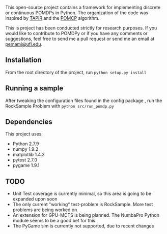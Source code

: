 This open-source project contains a framework for implementing discrete or continuous POMDPs in Python. The organization of the code was inspired by [TAPIR](http://robotics.itee.uq.edu.au/~hannakur/dokuwiki/doku.php?id=wiki:tapir) and the [POMCP](http://www0.cs.ucl.ac.uk/staff/D.Silver/web/Applications.html) algorithm.

This is project has been conducted strictly for research purposes. If you would like to contribute to POMDPy or if you have any comments or suggestions, feel free to send me a pull request or send me an email at pemami@ufl.edu.  

## Installation ##
From the root directory of the project, run 
    `python setup.py install`

## Running a sample ##
After tweaking the configuration files found in the config package <optional>, run the RockSample Problem with 
    `python src/run_pomdp.py`

## Dependencies ##

This project uses:
* Python 2.7.9
* numpy 1.9.2
* matplotlib 1.4.3
* pytest 2.7.0
* pygame 1.9.1 

## TODO ##
* Unit Test coverage is currently minimal, so this area is going to be expanded upon soon
* The only current "working" test-problem is RockSample. More test problems are being worked on 
* An extension for GPU-MCTS is being planned. The NumbaPro Python module seems to be a good bet for this
* The PyGame sim is currently not supported, due to recent changes
